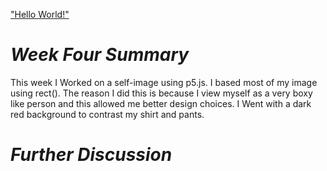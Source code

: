 ["Hello World!"](https://levigoddard.github.io/120-work/hw-4/)

# *Week Four Summary*
  This week I Worked on a self-image using p5.js. I based most of my image using rect(). The reason I did this is because I view myself as a very boxy like person and this allowed me better design choices. I Went with a dark red background to contrast my shirt and pants.

# *Further Discussion*
